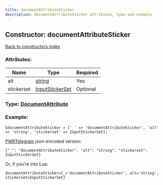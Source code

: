 ```yaml
---
title: documentAttributeSticker
description: documentAttributeSticker attributes, type and example
---
```

## Constructor: documentAttributeSticker  
[Back to constructors index](index.md)



### Attributes:

| Name     |    Type       | Required |
|----------|---------------|----------|
|alt|[string](../types/string.md) | Yes|
|stickerset|[InputStickerSet](../types/InputStickerSet.md) | Optional|



### Type: [DocumentAttribute](../types/DocumentAttribute.md)


### Example:

```
$documentAttributeSticker = ['_' => 'documentAttributeSticker', 'alt' => 'string', 'stickerset' => InputStickerSet];
```  

[PWRTelegram](https://pwrtelegram.xyz) json-encoded version:

```
{"_": "documentAttributeSticker", "alt": "string", "stickerset": InputStickerSet}
```


Or, if you're into Lua:  


```
documentAttributeSticker={_='documentAttributeSticker', alt='string', stickerset=InputStickerSet}

```


